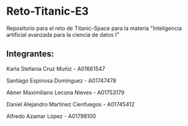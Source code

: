 # Reto-Titanic-E3
Repositorio para el reto de Titanic-Space para la materia "Inteligencia artificial avanzada para la ciencia de datos I"


## Integrantes:
Karla Stefania Cruz Muñiz - A01661547

Santiago Espinosa Domínguez - A01747478

Abner Maximiliano Lecona Nieves - A01753179

Daniel Alejandro Martínez Cienfuegos - A01745412

Alfredo Azamar López - A01798100
